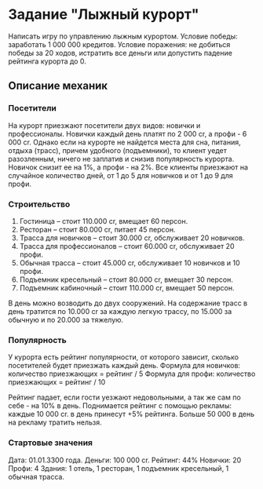 # Задание "Лыжный курорт"
Написать игру по управлению лыжным курортом. 
Условие победы: заработать 1 000 000 кредитов.
Условие поражения: не добиться победы за 20 ходов, истратить все деньги или допустить падение рейтинга курорта до 0.

## Описание механик

### Посетители
На курорт приезжают посетители двух видов: новички и профессионалы.
Новички каждый день платят по 2 000 cr, а профи - 6 000 cr. 
Однако если на курорте не найдется места для сна, питания, отдыха (трасс), причем удобного (подъемники), то клиент уедет разозленным, ничего не заплатив и снизив популярность курорта. Новичок снизит ее на 1%, а профи - на 2%.
Все клиенты приезжают на случайное количество дней, от 1 до 5 для новичков и от 1 до 9 для профи.

### Строительство
1) Гостиница – стоит 110.000 cr, вмещает 60 персон.
2) Ресторан – стоит 80.000 cr, питает 45 персон.
3) Трасса для новичков – стоит 30.000 cr, обслуживает 20 новичков.
4) Трасса для профессионалов – стоит 60.000 cr, обслуживает 20 профи.
5) Обычная трасса – стоит 45.000 cr, обслуживает 10 новичков и 10 профи.
6) Подъемник кресельный – стоит 80.000 cr, вмещает 30 персон.
7) Подъемник кабиночный – стоит 110.000 cr, вмещает 50 персон.

В день можно возводить до двух сооружений. 
На содержание трасс в день тратится по 10.000 cr за каждую легкую трассу, по 15.000 за обычную и по 20.000 за тяжелую. 

### Популярность
У курорта есть рейтинг популярности, от которого зависит, сколько посетителей будет приезжать каждый день. 
Формула для новичков: количество приезжающих = рейтинг / 5
Формула для профи: количество приезжающих = рейтинг / 10

Рейтинг падает, если гости уезжают недовольными, а так же сам по себе - на 10% в день.
Поднимается рейтинг с помощью рекламы: каждые 10 000 cr. в день принесут +5% рейтинга. Больше 50 000 в день на рекламу тратить нельзя.

### Стартовые значения
Дата: 01.01.3300 года.
Деньги: 100 000 cr.
Рейтинг: 44%
Новички: 20
Профи: 4
Здания: 1 отель, 1 ресторан, 1 подъемник кресельный, 1 обычная трасса.

